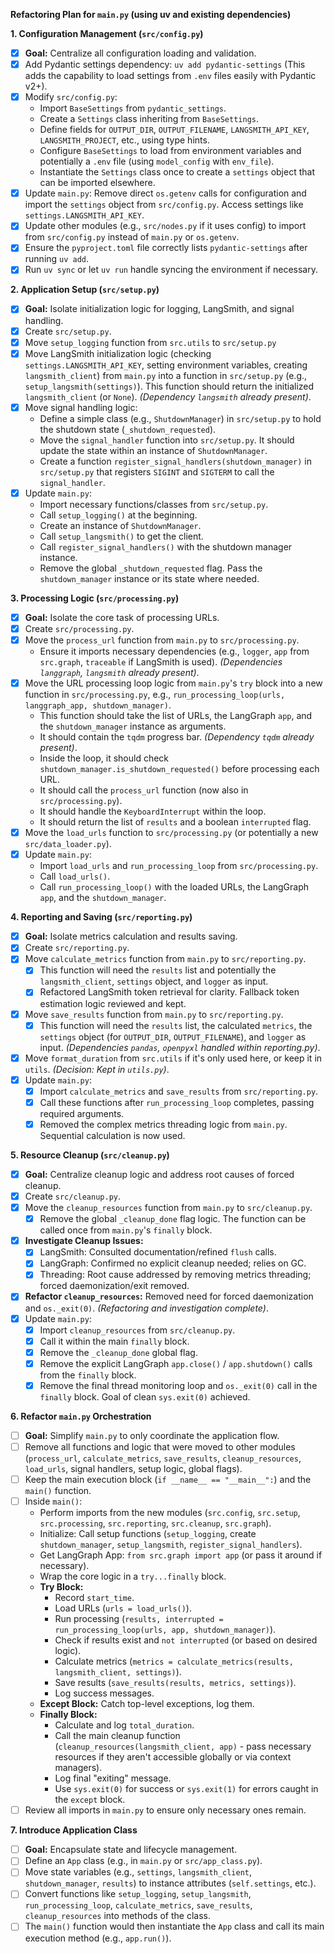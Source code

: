 **Refactoring Plan for `main.py` (using uv and existing dependencies)**

**1. Configuration Management (`src/config.py`)**

*   [x] **Goal:** Centralize all configuration loading and validation.
*   [x] Add Pydantic settings dependency: `uv add pydantic-settings` (This adds the capability to load settings from `.env` files easily with Pydantic v2+).
*   [x] Modify `src/config.py`:
    *   Import `BaseSettings` from `pydantic_settings`.
    *   Create a `Settings` class inheriting from `BaseSettings`.
    *   Define fields for `OUTPUT_DIR`, `OUTPUT_FILENAME`, `LANGSMITH_API_KEY`, `LANGSMITH_PROJECT`, etc., using type hints.
    *   Configure `BaseSettings` to load from environment variables and potentially a `.env` file (using `model_config` with `env_file`).
    *   Instantiate the `Settings` class once to create a `settings` object that can be imported elsewhere.
*   [x] Update `main.py`: Remove direct `os.getenv` calls for configuration and import the `settings` object from `src/config.py`. Access settings like `settings.LANGSMITH_API_KEY`.
*   [x] Update other modules (e.g., `src/nodes.py` if it uses config) to import from `src/config.py` instead of `main.py` or `os.getenv`.
*   [x] Ensure the `pyproject.toml` file correctly lists `pydantic-settings` after running `uv add`.
*   [x] Run `uv sync` or let `uv run` handle syncing the environment if necessary.

**2. Application Setup (`src/setup.py`)**

*   [x] **Goal:** Isolate initialization logic for logging, LangSmith, and signal handling.
*   [x] Create `src/setup.py`.
*   [x] Move `setup_logging` function from `src.utils` to `src/setup.py`
*   [x] Move LangSmith initialization logic (checking `settings.LANGSMITH_API_KEY`, setting environment variables, creating `langsmith_client`) from `main.py` into a function in `src/setup.py` (e.g., `setup_langsmith(settings)`). This function should return the initialized `langsmith_client` (or `None`). *(Dependency `langsmith` already present)*.
*   [x] Move signal handling logic:
    *   Define a simple class (e.g., `ShutdownManager`) in `src/setup.py` to hold the shutdown state (`_shutdown_requested`).
    *   Move the `signal_handler` function into `src/setup.py`. It should update the state within an instance of `ShutdownManager`.
    *   Create a function `register_signal_handlers(shutdown_manager)` in `src/setup.py` that registers `SIGINT` and `SIGTERM` to call the `signal_handler`.
*   [x] Update `main.py`:
    *   Import necessary functions/classes from `src/setup.py`.
    *   Call `setup_logging()` at the beginning.
    *   Create an instance of `ShutdownManager`.
    *   Call `setup_langsmith()` to get the client.
    *   Call `register_signal_handlers()` with the shutdown manager instance.
    *   Remove the global `_shutdown_requested` flag. Pass the `shutdown_manager` instance or its state where needed.

**3. Processing Logic (`src/processing.py`)**

*   [x] **Goal:** Isolate the core task of processing URLs.
*   [x] Create `src/processing.py`.
*   [x] Move the `process_url` function from `main.py` to `src/processing.py`.
    *   Ensure it imports necessary dependencies (e.g., `logger`, `app` from `src.graph`, `traceable` if LangSmith is used). *(Dependencies `langgraph`, `langsmith` already present)*.
*   [x] Move the URL processing loop logic from `main.py`'s `try` block into a new function in `src/processing.py`, e.g., `run_processing_loop(urls, langgraph_app, shutdown_manager)`.
    *   This function should take the list of URLs, the LangGraph `app`, and the `shutdown_manager` instance as arguments.
    *   It should contain the `tqdm` progress bar. *(Dependency `tqdm` already present)*.
    *   Inside the loop, it should check `shutdown_manager.is_shutdown_requested()` before processing each URL.
    *   It should call the `process_url` function (now also in `src/processing.py`).
    *   It should handle the `KeyboardInterrupt` within the loop.
    *   It should return the list of `results` and a boolean `interrupted` flag.
*   [x] Move the `load_urls` function to `src/processing.py` (or potentially a new `src/data_loader.py`).
*   [x] Update `main.py`:
    *   Import `load_urls` and `run_processing_loop` from `src/processing.py`.
    *   Call `load_urls()`.
    *   Call `run_processing_loop()` with the loaded URLs, the LangGraph `app`, and the `shutdown_manager`.

**4. Reporting and Saving (`src/reporting.py`)**

*   [x] **Goal:** Isolate metrics calculation and results saving.
*   [x] Create `src/reporting.py`.
*   [x] Move `calculate_metrics` function from `main.py` to `src/reporting.py`.
    *   [x] This function will need the `results` list and potentially the `langsmith_client`, `settings` object, and `logger` as input.
    *   [x] Refactored LangSmith token retrieval for clarity. Fallback token estimation logic reviewed and kept.
*   [x] Move `save_results` function from `main.py` to `src/reporting.py`.
    *   [x] This function will need the `results` list, the calculated `metrics`, the `settings` object (for `OUTPUT_DIR`, `OUTPUT_FILENAME`), and `logger` as input. *(Dependencies `pandas`, `openpyxl` handled within reporting.py)*.
*   [x] Move `format_duration` from `src.utils` if it's only used here, or keep it in `utils`. *(Decision: Kept in `utils.py`)*.
*   [x] Update `main.py`:
    *   [x] Import `calculate_metrics` and `save_results` from `src/reporting.py`.
    *   [x] Call these functions after `run_processing_loop` completes, passing required arguments.
    *   [x] Removed the complex metrics threading logic from `main.py`. Sequential calculation is now used.

**5. Resource Cleanup (`src/cleanup.py`)**

*   [x] **Goal:** Centralize cleanup logic and address root causes of forced cleanup.
*   [x] Create `src/cleanup.py`.
*   [x] Move the `cleanup_resources` function from `main.py` to `src/cleanup.py`.
    *   [x] Remove the global `_cleanup_done` flag logic. The function can be called once from `main.py`'s `finally` block.
*   [x] **Investigate Cleanup Issues:**
    *   [x] LangSmith: Consulted documentation/refined `flush` calls.
    *   [x] LangGraph: Confirmed no explicit cleanup needed; relies on GC.
    *   [x] Threading: Root cause addressed by removing metrics threading; forced daemonization/exit removed.
*   [x] **Refactor `cleanup_resources`:** Removed need for forced daemonization and `os._exit(0)`. *(Refactoring and investigation complete)*.
*   [x] Update `main.py`:
    *   [x] Import `cleanup_resources` from `src/cleanup.py`.
    *   [x] Call it within the main `finally` block.
    *   [x] Remove the `_cleanup_done` global flag.
    *   [x] Remove the explicit LangGraph `app.close()` / `app.shutdown()` calls from the `finally` block.
    *   [x] Remove the final thread monitoring loop and `os._exit(0)` call in the `finally` block. Goal of clean `sys.exit(0)` achieved.

**6. Refactor `main.py` Orchestration**

*   [ ] **Goal:** Simplify `main.py` to only coordinate the application flow.
*   [ ] Remove all functions and logic that were moved to other modules (`process_url`, `calculate_metrics`, `save_results`, `cleanup_resources`, `load_urls`, signal handlers, setup logic, global flags).
*   [ ] Keep the main execution block (`if __name__ == "__main__":`) and the `main()` function.
*   [ ] Inside `main()`:
    *   Perform imports from the new modules (`src.config`, `src.setup`, `src.processing`, `src.reporting`, `src.cleanup`, `src.graph`).
    *   Initialize: Call setup functions (`setup_logging`, create `shutdown_manager`, `setup_langsmith`, `register_signal_handlers`).
    *   Get LangGraph App: `from src.graph import app` (or pass it around if necessary).
    *   Wrap the core logic in a `try...finally` block.
    *   **Try Block:**
        *   Record `start_time`.
        *   Load URLs (`urls = load_urls()`).
        *   Run processing (`results, interrupted = run_processing_loop(urls, app, shutdown_manager)`).
        *   Check if results exist and `not interrupted` (or based on desired logic).
        *   Calculate metrics (`metrics = calculate_metrics(results, langsmith_client, settings)`).
        *   Save results (`save_results(results, metrics, settings)`).
        *   Log success messages.
    *   **Except Block:** Catch top-level exceptions, log them.
    *   **Finally Block:**
        *   Calculate and log `total_duration`.
        *   Call the main cleanup function (`cleanup_resources(langsmith_client, app)` - pass necessary resources if they aren't accessible globally or via context managers).
        *   Log final "exiting" message.
        *   Use `sys.exit(0)` for success or `sys.exit(1)` for errors caught in the `except` block.
*   [ ] Review all imports in `main.py` to ensure only necessary ones remain.

**7. Introduce Application Class**

*   [ ] **Goal:** Encapsulate state and lifecycle management.
*   [ ] Define an `App` class (e.g., in `main.py` or `src/app_class.py`).
*   [ ] Move state variables (e.g., `settings`, `langsmith_client`, `shutdown_manager`, `results`) to instance attributes (`self.settings`, etc.).
*   [ ] Convert functions like `setup_logging`, `setup_langsmith`, `run_processing_loop`, `calculate_metrics`, `save_results`, `cleanup_resources` into methods of the class.
*   [ ] The `main()` function would then instantiate the `App` class and call its main execution method (e.g., `app.run()`).
